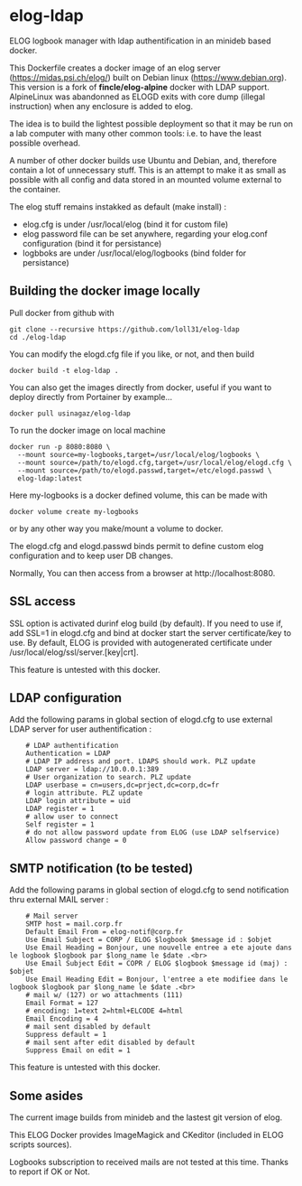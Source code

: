# elog-ldap
ELOG logbook manager with ldap authentification in an minideb based docker.

This Dockerfile creates a docker image of an elog server (https://midas.psi.ch/elog/) built on Debian linux (https://www.debian.org).
This version is a fork of **fincle/elog-alpine** docker with LDAP support. 
AlpineLinux was abandonned as ELOGD exits with core dump (illegal instruction) when any enclosure is added to elog.

The idea is to build the lightest possible deployment so that it may be run on a lab computer with many other common tools: i.e. to have the least possible overhead.

A number of other docker builds use Ubuntu and Debian, and, therefore contain a lot of unnecessary stuff. This is an attempt to make it as small as possible with all config and data stored in an mounted volume external to the container.

The elog stuff remains instakked as default (make install) :
+ elog.cfg is under /usr/local/elog (bind it for custom file)
+ elog password file can be set anywhere, regarding your elog.conf configuration (bind it for persistance)
+ logbboks are under /usr/local/elog/logbooks (bind folder for persistance)



## Building the docker image locally
Pull docker from github with
```
git clone --recursive https://github.com/loll31/elog-ldap
cd ./elog-ldap
```

You can modify the elogd.cfg file if you like, or not, and then build
```
docker build -t elog-ldap .
```

You can also get the images directly from docker, useful if you want to deploy directly from Portainer by example...

```
docker pull usinagaz/elog-ldap
```

To run the docker image on local machine
```
docker run -p 8080:8080 \
  --mount source=my-logbooks,target=/usr/local/elog/logbooks \
  --mount source=/path/to/elogd.cfg,target=/usr/local/elog/elogd.cfg \
  --mount source=/path/to/elogd.passwd,target=/etc/elogd.passwd \
  elog-ldap:latest
```

Here my-logbooks is a docker defined volume, this can be made with 
```
docker volume create my-logbooks
```
or by any other way you make/mount a volume to docker.

The elogd.cfg and elogd.passwd binds permit to define custom elog configuration and to keep user DB changes.

Normally, You can then access from a browser at http://localhost:8080.


## SSL access

SSL option is activated durinf elog build (by default).
If you need to use if, add SSL=1 in elogd.cfg and bind at docker start the server certificate/key to use.
By default, ELOG is provided with autogenerated certificate under /usr/local/elog/ssl/server.[key|crt].

This feature is untested with this docker.


## LDAP configuration

Add the following params in global section of elogd.cfg to use external LDAP server for user authentification :

        # LDAP authentification
        Authentication = LDAP
        # LDAP IP address and port. LDAPS should work. PLZ update
        LDAP server = ldap://10.0.0.1:389
        # User organization to search. PLZ update
        LDAP userbase = cn=users,dc=prject,dc=corp,dc=fr
        # login attribute. PLZ update
        LDAP login attribute = uid
        LDAP register = 1
        # allow user to connect
        Self register = 1
        # do not allow password update from ELOG (use LDAP selfservice)
        Allow password change = 0


## SMTP notification (to be tested)

Add the following params in global section of elogd.cfg to send notification thru external MAIL server :

        # Mail server
        SMTP host = mail.corp.fr
        Default Email From = elog-notif@corp.fr
        Use Email Subject = CORP / ELOG $logbook $message id : $objet
        Use Email Heading = Bonjour, une nouvelle entree a ete ajoute dans le logbook $logbook par $long_name le $date .<br>
        Use Email Subject Edit = COPR / ELOG $logbook $message id (maj) : $objet
        Use Email Heading Edit = Bonjour, l'entree a ete modifiee dans le logbook $logbook par $long_name le $date .<br>
        # mail w/ (127) or wo attachments (111)
        Email Format = 127
        # encoding: 1=text 2=html+ELCODE 4=html
        Email Encoding = 4
        # mail sent disabled by default
        Suppress default = 1
        # mail sent after edit disabled by default
        Suppress Email on edit = 1

This feature is untested with this docker.


## Some asides
The current image builds from minideb and the lastest git version of elog.

This ELOG Docker provides ImageMagick and CKeditor (included in ELOG scripts sources).

Logbooks subscription to received mails are not tested at this time. Thanks to report if OK or Not.

